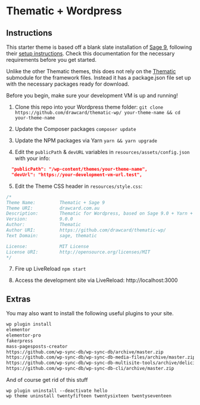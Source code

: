# Thematic + Wordpress

## Instructions
This starter theme is based off a blank slate installation of [Sage 9](roots.io/sage), following their [setup instructions](https://roots.io/sage/docs/theme-installation/). Check this documentation for the necessary requirements before you get started.

Unlike the other Thematic themes, this does not rely on the [Thematic](https://github.com/drawcard/thematic) submodule for the framework files. Instead it has a package.json file set up with the necessary packages ready for download.

Before you begin, make sure your development VM is up and running!

1. Clone this repo into your Wordpress theme folder: 
```git clone https://github.com/drawcard/thematic-wp/ your-theme-name && cd your-theme-name```

2. Update the Composer packages
```composer update```

3. Update the NPM packages via Yarn
```yarn && yarn upgrade```

4. Edit the ```publicPath``` & ```devURL``` variables in ```resources/assets/config.json``` with your info:
```json
  "publicPath": "/wp-content/themes/your-theme-name",
  "devUrl": "https://your-development-vm-url.test",
```

5. Edit the Theme CSS header in ```resources/style.css```:
```css
/*
Theme Name:         Thematic + Sage 9
Theme URI:          drawcard.com.au
Description:        Thematic for Wordpress, based on Sage 9.0 + Yarn + SCSS 
Version:            9.0.0
Author:             Thematic
Author URI:         https://github.com/drawcard/thematic-wp/
Text Domain:        sage, thematic

License:            MIT License
License URI:        http://opensource.org/licenses/MIT
*/
```

7. Fire up LiveReload
```npm start```

6. Access the development site via LiveReload: http://localhost:3000

## Extras
You may also want to install the following useful plugins to your site.
```bash
wp plugin install 
elementor
elementor-pro
fakerpress
mass-pagesposts-creator
https://github.com/wp-sync-db/wp-sync-db/archive/master.zip 
https://github.com/wp-sync-db/wp-sync-db-media-files/archive/master.zip 
https://github.com/wp-sync-db/wp-sync-db-multisite-tools/archive/delicious-brains.zip 
https://github.com/wp-sync-db/wp-sync-db-cli/archive/master.zip 
```

And of course get rid of this stuff
```
wp plugin uninstall --deactivate hello
wp theme uninstall twentyfifteen twentysixteen twentyseventeen
```
